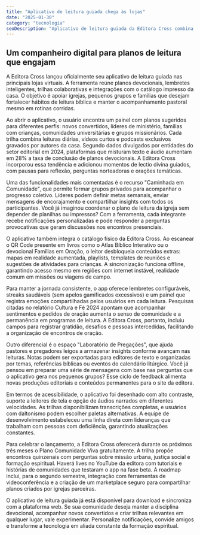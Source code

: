 ```yaml
---
title: "Aplicativo de leitura guiada chega às lojas"
date: "2025-01-30"
category: "tecnologia"
seoDescription: "Aplicativo de leitura guiada da Editora Cross combina planos devocionais, lembretes e trilhas colaborativas para igrejas e famílias."
---
```


## Um companheiro digital para planos de leitura que engajam

A Editora Cross lançou oficialmente seu aplicativo de leitura guiada nas principais lojas virtuais. A ferramenta reúne planos devocionais, lembretes inteligentes, trilhas colaborativas e integrações com o catálogo impresso da casa. O objetivo é apoiar igrejas, pequenos grupos e famílias que desejam fortalecer hábitos de leitura bíblica e manter o acompanhamento pastoral mesmo em rotinas corridas.

Ao abrir o aplicativo, o usuário encontra um painel com planos sugeridos para diferentes perfis: novos convertidos, líderes de ministério, famílias com crianças, comunidades universitárias e grupos missionários. Cada trilha combina leituras diárias, vídeos curtos e podcasts exclusivos gravados por autores da casa. Segundo dados divulgados por entidades do setor editorial em 2024, plataformas que misturam texto e áudio aumentam em 28% a taxa de conclusão de planos devocionais. A Editora Cross incorporou essa tendência e adicionou momentos de lectio divina guiados, com pausas para reflexão, perguntas norteadoras e orações temáticas.

Uma das funcionalidades mais comentadas é o recurso "Caminhada em Comunidade", que permite formar grupos privados para acompanhar o progresso coletivo. Líderes podem definir metas semanais, enviar mensagens de encorajamento e compartilhar insights com todos os participantes. Você já imaginou coordenar o plano de leitura da igreja sem depender de planilhas ou impressos? Com a ferramenta, cada integrante recebe notificações personalizadas e pode responder a perguntas provocativas que geram discussões nos encontros presenciais.

O aplicativo também integra o catálogo físico da Editora Cross. Ao escanear o QR Code presente em livros como o Atlas Bíblico Interativo ou o devocional Famílias em Oração, o leitor desbloqueia conteúdos extras: mapas em realidade aumentada, playlists, templates de reuniões e sugestões de atividades para crianças. A sincronização funciona offline, garantindo acesso mesmo em regiões com internet instável, realidade comum em missões ou viagens de campo.

Para manter a jornada consistente, o app oferece lembretes configuráveis, streaks saudáveis (sem apelos gamificados excessivos) e um painel que registra emoções compartilhadas pelos usuários em cada leitura. Pesquisas citadas no relatório Cultura e Fé 2024 apontam que acompanhar sentimentos e pedidos de oração aumenta o senso de comunidade e a permanência em programas de leitura. A Editora Cross, portanto, incluiu campos para registrar gratidão, desafios e pessoas intercedidas, facilitando a organização de encontros de oração.

Outro diferencial é o espaço "Laboratório de Pregações", que ajuda pastores e pregadores leigos a armazenar insights conforme avançam nas leituras. Notas podem ser exportadas para editores de texto e organizadas por temas, referências bíblicas ou eventos do calendário litúrgico. Você já pensou em preparar uma série de mensagens com base nas perguntas que o aplicativo gera nos pequenos grupos? Esse ciclo de feedback alimenta novas produções editoriais e conteúdos permanentes para o site da editora.

Em termos de acessibilidade, o aplicativo foi desenhado com alto contraste, suporte a leitores de tela e opção de áudios narrados em diferentes velocidades. As trilhas disponibilizam transcrições completas, e usuários com daltonismo podem escolher paletas alternativas. A equipe de desenvolvimento estabeleceu uma linha direta com lideranças que trabalham com pessoas com deficiência, garantindo atualizações constantes.

Para celebrar o lançamento, a Editora Cross oferecerá durante os próximos três meses o Plano Comunidade Viva gratuitamente. A trilha propõe encontros quinzenais com perguntas sobre missão urbana, justiça social e formação espiritual. Haverá lives no YouTube da editora com tutoriais e histórias de comunidades que testaram o app na fase beta. A roadmap inclui, para o segundo semestre, integração com ferramentas de videoconferência e a criação de um marketplace seguro para compartilhar planos criados por igrejas parceiras.

O aplicativo de leitura guiada já está disponível para download e sincroniza com a plataforma web. Se sua comunidade deseja manter a disciplina devocional, acompanhar novos convertidos e criar trilhas relevantes em qualquer lugar, vale experimentar. Personalize notificações, convide amigos e transforme a tecnologia em aliada constante da formação espiritual.
